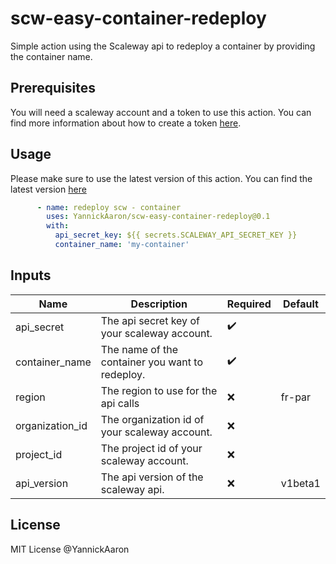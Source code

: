 # scw-easy-container-redeploy
Simple action using the Scaleway api to redeploy a container by providing the container name.

## Prerequisites
You will need a scaleway account and a token to use this action. You can find more information about how to create a token [here](https://www.scaleway.com/en/docs/generate-api-token/).

## Usage
Please make sure to use the latest version of this action. You can find the latest version [here](https://github.com/marketplace/actions/scw-easy-container-redployment)

```yml
      - name: redeploy scw - container
        uses: YannickAaron/scw-easy-container-redeploy@0.1
        with:
          api_secret_key: ${{ secrets.SCALEWAY_API_SECRET_KEY }}
          container_name: 'my-container'
```

## Inputs
| Name | Description | Required | Default |
| --- | --- | --- | --- |
| api_secret | The api secret key of your scaleway account. | ✔️ | |
| container_name | The name of the container you want to redeploy. | ✔️ | |
| region | The region to use for the api calls | ❌ | fr-par |
| organization_id | The organization id of your scaleway account. | ❌ | |
| project_id | The project id of your scaleway account. | ❌ | |
| api_version | The api version of the scaleway api. | ❌ | v1beta1 |

## License
MIT License
@YannickAaron


